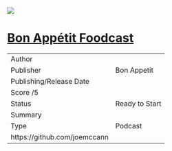 <img src="https://assets.bonappetit.com/photos/5ae0db56026131045b4160b6/16:9/w_1280%2Cc_limit/foodcast.gif" class="page-cover-image" />

[Bon Appétit Foodcast](https://www.notion.so/7ac3c25e5ef44874aef1835aeb45c1ac)
==============================================================================

<table><tbody><tr class="odd"><td>Author</td><td></td></tr><tr class="even"><td>Publisher</td><td><span class="selected-value select-value-color-yellow">Bon Appetit</span></td></tr><tr class="odd"><td>Publishing/Release Date</td><td></td></tr><tr class="even"><td>Score /5</td><td></td></tr><tr class="odd"><td>Status</td><td><span class="selected-value select-value-color-yellow">Ready to Start</span></td></tr><tr class="even"><td>Summary</td><td></td></tr><tr class="odd"><td>Type</td><td><span class="selected-value select-value-color-default">Podcast</span></td></tr><tr class="even"><td>https://github.com/joemccann</td><td></td></tr></tbody></table>
